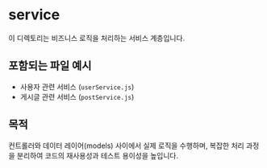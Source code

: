 # service

이 디렉토리는 비즈니스 로직을 처리하는 서비스 계층입니다.

## 포함되는 파일 예시
- 사용자 관련 서비스 (`userService.js`)
- 게시글 관련 서비스 (`postService.js`)

## 목적
컨트롤러와 데이터 레이어(models) 사이에서 실제 로직을 수행하며, 복잡한 처리 과정을 분리하여 코드의 재사용성과 테스트 용이성을 높입니다.
